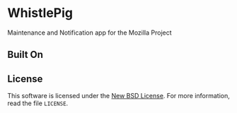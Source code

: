 WhistlePig
==========

Maintenance and Notification app for the Mozilla Project 

Built On
--------

[django]: http://www.djangoproject.com/
[gh-playdoh]: https://github.com/mozilla/playdoh

License
-------
This software is licensed under the [New BSD License][BSD]. For more
information, read the file ``LICENSE``.

[BSD]: http://creativecommons.org/licenses/BSD/
